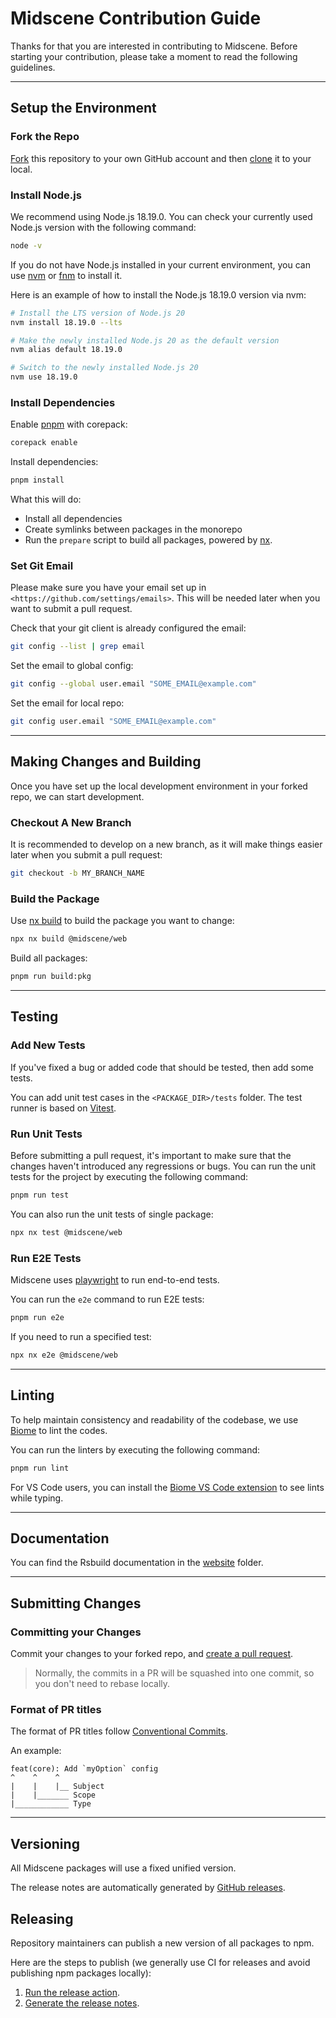 # Midscene Contribution Guide

Thanks for that you are interested in contributing to Midscene. Before starting your contribution, please take a moment to read the following guidelines.

---

## Setup the Environment

### Fork the Repo

[Fork](https://help.github.com/articles/fork-a-repo/) this repository to your
own GitHub account and then [clone](https://help.github.com/articles/cloning-a-repository/) it to your local.

### Install Node.js

We recommend using Node.js 18.19.0. You can check your currently used Node.js version with the following command:

```bash
node -v
```

If you do not have Node.js installed in your current environment, you can use [nvm](https://github.com/nvm-sh/nvm) or [fnm](https://github.com/Schniz/fnm) to install it.

Here is an example of how to install the Node.js 18.19.0 version via nvm:

```bash
# Install the LTS version of Node.js 20
nvm install 18.19.0 --lts

# Make the newly installed Node.js 20 as the default version
nvm alias default 18.19.0

# Switch to the newly installed Node.js 20
nvm use 18.19.0
```

### Install Dependencies

Enable [pnpm](https://pnpm.io/) with corepack:

```sh
corepack enable
```

Install dependencies:

```sh
pnpm install
```

What this will do:

- Install all dependencies
- Create symlinks between packages in the monorepo
- Run the `prepare` script to build all packages, powered by [nx](https://nx.dev/).

### Set Git Email

Please make sure you have your email set up in `<https://github.com/settings/emails>`. This will be needed later when you want to submit a pull request.

Check that your git client is already configured the email:

```sh
git config --list | grep email
```

Set the email to global config:

```sh
git config --global user.email "SOME_EMAIL@example.com"
```

Set the email for local repo:

```sh
git config user.email "SOME_EMAIL@example.com"
```

---

## Making Changes and Building

Once you have set up the local development environment in your forked repo, we can start development.

### Checkout A New Branch

It is recommended to develop on a new branch, as it will make things easier later when you submit a pull request:

```sh
git checkout -b MY_BRANCH_NAME
```

### Build the Package

Use [nx build](https://nx.dev/nx-api/nx/documents/run) to build the package you want to change:

```sh
npx nx build @midscene/web
```

Build all packages:

```sh
pnpm run build:pkg
```

---

## Testing

### Add New Tests

If you've fixed a bug or added code that should be tested, then add some tests.

You can add unit test cases in the `<PACKAGE_DIR>/tests` folder. The test runner is based on [Vitest](https://vitest.dev/).

### Run Unit Tests

Before submitting a pull request, it's important to make sure that the changes haven't introduced any regressions or bugs. You can run the unit tests for the project by executing the following command:

```sh
pnpm run test
```

You can also run the unit tests of single package:

```sh
npx nx test @midscene/web
```

### Run E2E Tests

Midscene uses [playwright](https://github.com/microsoft/playwright) to run end-to-end tests.

You can run the `e2e` command to run E2E tests:

```sh
pnpm run e2e
```

If you need to run a specified test:

```sh
npx nx e2e @midscene/web
```

---

## Linting

To help maintain consistency and readability of the codebase, we use [Biome](https://github.com/biomejs/biome) to lint the codes.

You can run the linters by executing the following command:

```sh
pnpm run lint
```

For VS Code users, you can install the [Biome VS Code extension](https://marketplace.visualstudio.com/items?itemName=biomejs.biome) to see lints while typing.

---

## Documentation

You can find the Rsbuild documentation in the [website](./app/site) folder.

---

## Submitting Changes

### Committing your Changes

Commit your changes to your forked repo, and [create a pull request](https://help.github.com/articles/creating-a-pull-request/).

> Normally, the commits in a PR will be squashed into one commit, so you don't need to rebase locally.

### Format of PR titles

The format of PR titles follow [Conventional Commits](https://www.conventionalcommits.org/).

An example:

```
feat(core): Add `myOption` config
^    ^    ^
|    |    |__ Subject
|    |_______ Scope
|____________ Type
```

---


## Versioning

All Midscene packages will use a fixed unified version.

The release notes are automatically generated by [GitHub releases](https://github.com/web-infra-dev/midscene/releases).

## Releasing

Repository maintainers can publish a new version of all packages to npm.

Here are the steps to publish (we generally use CI for releases and avoid publishing npm packages locally):

1. [Run the release action](https://github.com/web-infra-dev/midscene/actions/workflows/release.yml).
2. [Generate the release notes](https://github.com/web-infra-dev/midscene/releases).

